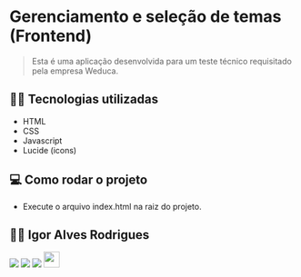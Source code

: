 # Gerenciamento e seleção de temas (Frontend)


> Esta é uma aplicação desenvolvida para um teste técnico requisitado pela empresa Weduca.

## 👨‍💻 Tecnologias utilizadas

- HTML
- CSS
- Javascript
- Lucide (icons)

## 💻 Como rodar o projeto
- Execute o arquivo index.html na raiz do projeto.


## 🧑‍💻 Igor Alves Rodrigues

[<img
  src="https://img.shields.io/badge/linkedin-%230077B5.svg?&style=for-the-badge&logo=linkedin&logoColor=white" />](https://www.linkedin.com/in/igor-alves-rodrigues-7941a116b/)
[<img
  src=" https://img.shields.io/badge/GitHub-100000?style=for-the-badge&logo=github&logoColor=white" />](https://gthub.com/igoralvesr)
[<img
  src="https://img.shields.io/badge/WhatsApp-25D366?style=for-the-badge&logo=whatsapp&logoColor=white" />](http://wa.me/5548998434969)
[<img src="https://img.shields.io/website-up-down-green-red/http/shields.io.svg"
  height="28" />](https://igoralvesr.github.io)